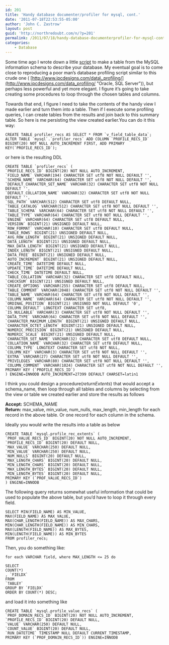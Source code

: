 ```yaml
---
id: 201
title: 'Handy database documenter/profiler for mysql, cont.'
date: '2011-07-18T22:53:55-05:00'
author: 'John C. Zastrow'
layout: post
guid: 'http://northredoubt.com/n/?p=201'
permalink: /2011/07/18/handy-database-documenterprofiler-for-mysql-cont/
categories:
    - Database
---
```


Some time ago I wrote down a little [script](https://johnzastrow.github.io/2011/04/21/handy-database-documenter-for-mysql/ "Handy database documenter for MySQL") to make a table from the MySQL information schema to describe your database. My eventual goal is to come close to reproducing a poor man’s database profiling script similar to this crude one ( [http://www.ipcdesigns.com/data\_profiling/](http://www.ipcdesigns.com/data_profiling/ "Oracle, SQL Server")), but perhaps less powerful and yet more elegant. I figure it’s going to take creating some procedures to loop through the chosen tables and columns.

Towards that end, I figure I need to take the contents of the handy view I made earlier and turn them into a table. Then if I execute some profiling queries, I can create tables from the results and join back to this summary table. So here is me persisting the view created earlier.You can do it this way:

```
CREATE TABLE profiler_recs AS SELECT * FROM `v_field_table_data`;
ALTER TABLE `mysql`.`profiler_recs` ADD COLUMN `PROFILE_RECS_ID` BIGINT(20) NOT NULL AUTO_INCREMENT FIRST, ADD PRIMARY KEY(`PROFILE_RECS_ID`);
```

or here is the resulting DDL

```
CREATE TABLE `profiler_recs` (
`PROFILE_RECS_ID` BIGINT(20) NOT NULL AUTO_INCREMENT,
`FIELD_NAME` VARCHAR(194) CHARACTER SET utf8 NOT NULL DEFAULT '',
`SCHEMA_NAME` VARCHAR(64) CHARACTER SET utf8 NOT NULL DEFAULT '',
`DEFAULT_CHARACTER_SET_NAME` VARCHAR(32) CHARACTER SET utf8 NOT NULL DEFAULT '',
`DEFAULT_COLLATION_NAME` VARCHAR(32) CHARACTER SET utf8 NOT NULL DEFAULT '',
`SQL_PATH` VARCHAR(512) CHARACTER SET utf8 DEFAULT NULL,
`TABLE_CATALOG` VARCHAR(512) CHARACTER SET utf8 NOT NULL DEFAULT '',
`TABLE_SCHEMA` VARCHAR(64) CHARACTER SET utf8 NOT NULL DEFAULT '',
`TABLE_TYPE` VARCHAR(64) CHARACTER SET utf8 NOT NULL DEFAULT '',
`ENGINE` VARCHAR(64) CHARACTER SET utf8 DEFAULT NULL,
`VERSION` BIGINT(21) UNSIGNED DEFAULT NULL,
`ROW_FORMAT` VARCHAR(10) CHARACTER SET utf8 DEFAULT NULL,
`TABLE_ROWS` BIGINT(21) UNSIGNED DEFAULT NULL,
`AVG_ROW_LENGTH` BIGINT(21) UNSIGNED DEFAULT NULL,
`DATA_LENGTH` BIGINT(21) UNSIGNED DEFAULT NULL,
`MAX_DATA_LENGTH` BIGINT(21) UNSIGNED DEFAULT NULL,
`INDEX_LENGTH` BIGINT(21) UNSIGNED DEFAULT NULL,
`DATA_FREE` BIGINT(21) UNSIGNED DEFAULT NULL,
`AUTO_INCREMENT` BIGINT(21) UNSIGNED DEFAULT NULL,
`CREATE_TIME` DATETIME DEFAULT NULL,
`UPDATE_TIME` DATETIME DEFAULT NULL,
`CHECK_TIME` DATETIME DEFAULT NULL,
`TABLE_COLLATION` VARCHAR(32) CHARACTER SET utf8 DEFAULT NULL,
`CHECKSUM` BIGINT(21) UNSIGNED DEFAULT NULL,
`CREATE_OPTIONS` VARCHAR(255) CHARACTER SET utf8 DEFAULT NULL,
`TABLE_COMMENT` VARCHAR(2048) CHARACTER SET utf8 NOT NULL DEFAULT '',
`TABLE_NAME` VARCHAR(64) CHARACTER SET utf8 NOT NULL DEFAULT '',
`COLUMN_NAME` VARCHAR(64) CHARACTER SET utf8 NOT NULL DEFAULT '',
`ORDINAL_POSITION` BIGINT(21) UNSIGNED NOT NULL DEFAULT '0',
`COLUMN_DEFAULT` LONGTEXT CHARACTER SET utf8,
`IS_NULLABLE` VARCHAR(3) CHARACTER SET utf8 NOT NULL DEFAULT '',
`DATA_TYPE` VARCHAR(64) CHARACTER SET utf8 NOT NULL DEFAULT '',
`CHARACTER_MAXIMUM_LENGTH` BIGINT(21) UNSIGNED DEFAULT NULL,
`CHARACTER_OCTET_LENGTH` BIGINT(21) UNSIGNED DEFAULT NULL,
`NUMERIC_PRECISION` BIGINT(21) UNSIGNED DEFAULT NULL,
`NUMERIC_SCALE` BIGINT(21) UNSIGNED DEFAULT NULL,
`CHARACTER_SET_NAME` VARCHAR(32) CHARACTER SET utf8 DEFAULT NULL,
`COLLATION_NAME` VARCHAR(32) CHARACTER SET utf8 DEFAULT NULL,
`COLUMN_TYPE` LONGTEXT CHARACTER SET utf8 NOT NULL,
`COLUMN_KEY` VARCHAR(3) CHARACTER SET utf8 NOT NULL DEFAULT '',
`EXTRA` VARCHAR(27) CHARACTER SET utf8 NOT NULL DEFAULT '',
`PRIVILEGES` VARCHAR(80) CHARACTER SET utf8 NOT NULL DEFAULT '',
`COLUMN_COMMENT` VARCHAR(1024) CHARACTER SET utf8 NOT NULL DEFAULT '',
PRIMARY KEY (`PROFILE_RECS_ID`)
) ENGINE=INNODB AUTO_INCREMENT=27399 DEFAULT CHARSET=latin1
```

I think you could design a procedure(*returnExtents*) that would accept a schema\_name, then loop through all tables and columns by selecting from the view or table we created earlier and store the results as follows

**Accept:** SCHEMA\_NAME  
**Return:** max\_value, min\_value, num\_nulls, max\_length, min\_length for each record in the above table. Or one record for each column in the schema.

Ideally you would write the results into a table as below

```
CREATE TABLE `mysql.profile_rec_extents` (
`PROF_VALUE_RECS_ID` BIGINT(20) NOT NULL AUTO_INCREMENT,
`PROFILE_RECS_ID` BIGINT(20) DEFAULT NULL,
`MAX_VALUE` VARCHAR(250) DEFAULT NULL,
`MIN_VALUE` VARCHAR(250) DEFAULT NULL,
`NUM_NULLS` BIGINT(20) DEFAULT NULL,
`MAX_LENGTH_CHARS` BIGINT(20) DEFAULT NULL,
`MIN_LENGTH_CHARS` BIGINT(20) DEFAULT NULL,
`MAX_LENGTH_BYTES` BIGINT(20) DEFAULT NULL,
`MIN_LENGTH_BYTES` BIGINT(20) DEFAULT NULL,
PRIMARY KEY (`PROF_VALUE_RECS_ID`)
) ENGINE=INNODB
```

The following query returns somewhat useful information that could be used to populate the above table, but you’d have to loop it through every field.

```
SELECT MIN(FIELD_NAME) AS MIN_VALUE,
MAX(FIELD_NAME) AS MAX_VALUE,
MAX(CHAR_LENGTH(FIELD_NAME)) AS MAX_CHARS,
MIN(CHAR_LENGTH(FIELD_NAME)) AS MIN_CHARS,
MAX(LENGTH(FIELD_NAME)) AS MAX_BYTES,
MIN(LENGTH(FIELD_NAME)) AS MIN_BYTES
FROM profiler_recs;
```

Then, you do something like:

```
for each VARCHAR field, where MAX_LENGTH <= 25 do

SELECT
COUNT(*)
, `FIELDX`
FROM
`TABLEY`
GROUP BY `FIELDX`
ORDER BY COUNT(*) DESC;
```

and load it into something like

```
CREATE TABLE `mysql.profile_value_recs` (
`PROF_DOMAIN_RECS_ID` BIGINT(20) NOT NULL AUTO_INCREMENT,
`PROFILE_RECS_ID` BIGINT(20) DEFAULT NULL,
`VALUE` VARCHAR(250) DEFAULT NULL,
`COUNT_VALUE` BIGINT(20) DEFAULT NULL,
`RUN_DATETIME` TIMESTAMP NULL DEFAULT CURRENT_TIMESTAMP,
PRIMARY KEY (`PROF_DOMAIN_RECS_ID`)) ENGINE=INNODB 
```